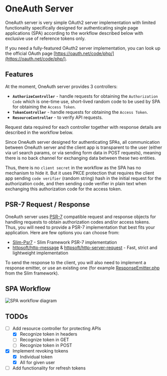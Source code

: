 # OneAuth Server

OneAuth server is very simple OAuth2 server implementation with limited functionality specifically designed for authenticating single page applications (SPA) according to the workflow described below with exclusive use of reference tokens only.

If you need a fully-featured OAuth2 server implementation, you can look up the official OAuth page [https://oauth.net/code/php/](https://oauth.net/code/php/).

## Features

At the moment, OneAuth server provides 3 controllers:
 - **`AuthorizeController`** - handle requests for obtaining the `Authorization Code` which is one-time use, short-lived random code to be used by SPA for obtaining the `Access Token`.
 - **`TokenController`** - handle requests for obtaining the `Access Token`.
 - **`ResourceController`** - to verify API requests.

Request data required for each controller together with response details are described in the workflow below.

Since OneAuth server designed for authenticating SPAs, all communication between OneAuth server and the client app is transparent to the user (either via url search params, or via sending form data in POST requests), meaning there is no back channel for exchanging data between these two entities.

Thus, there is no `client secret` in the workflow as the SPA has no mechanism to hide it. But it uses PKCE protection that requires the client app sending `code verifier` (random string) hash in the initial request for the authorization code, and then sending code verifier in plain text when exchanging this authorization code for the access token.

## PSR-7 Request / Response

OneAuth server uses [PSR-7](https://www.php-fig.org/psr/psr-7/) compatible request and response objects for handling requests to obtain authorization codes and/or access tokens. Thus, you will need to provide a PSR-7 implementation that best fits your application. Here are few options you can choose from:
 - [Slim-Psr7](https://github.com/slimphp/Slim-Psr7) - Slim Framework PSR-7 implementation
 - [httpsoft/http-message](https://github.com/httpsoft/http-message) & [httpsoft/http-server-request](https://github.com/httpsoft/http-server-request) - Fast, strict and lightweight implementation

 To send the response to the client, you will also need to implement a response emitter, or use an existing one (for example [ResponseEmitter.php](https://github.com/slimphp/Slim/blob/4.x/Slim/ResponseEmitter.php) from the Slim framework).

## SPA Workflow

![SPA workflow diagram](/assets/OneAuth_workflow.png)

## TODOs
 - [ ] Add resource controller for protecting APIs
   - [x] Recognize token in headers
   - [ ] Recognize token in GET
   - [ ] Recognize token in POST
 - [x] Implement revoking tokens
   - [x] Individual token
   - [x] All for given user
 - [ ] Add functionality for refresh tokens
